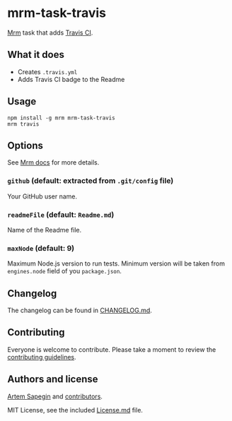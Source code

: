 <!-- Travis CI -->

# mrm-task-travis

[Mrm](https://github.com/sapegin/mrm) task that adds [Travis CI](https://travis-ci.org/).

## What it does

- Creates `.travis.yml`
- Adds Travis CI badge to the Readme

## Usage

```
npm install -g mrm mrm-task-travis
mrm travis
```

## Options

See [Mrm docs](../../docs/Getting_started.md) for more details.

### `github` (default: extracted from `.git/config` file)

Your GitHub user name.

### `readmeFile` (default: `Readme.md`)

Name of the Readme file.

### `maxNode` (default: 9)

Maximum Node.js version to run tests. Minimum version will be taken from `engines.node` field of you `package.json`.

## Changelog

The changelog can be found in [CHANGELOG.md](CHANGELOG.md).

## Contributing

Everyone is welcome to contribute. Please take a moment to review the [contributing guidelines](../../Contributing.md).

## Authors and license

[Artem Sapegin](https://sapegin.me) and [contributors](https://github.com/sapegin/mrm/graphs/contributors).

MIT License, see the included [License.md](License.md) file.

